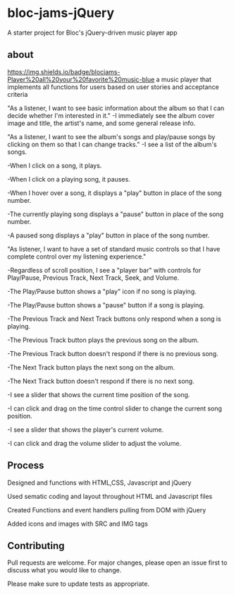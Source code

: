 
# bloc-jams-jQuery

A starter project for Bloc's jQuery-driven music player app

## about
https://img.shields.io/badge/blocjams-Player%20all%20your%20favorite%20music-blue
a music player that implements all functions for users based on user stories and acceptance criteria

"As a listener, I want to see basic information about the album so that I can decide whether I'm interested in it."
-I immediately see the album cover image and title, the artist's name, and some general release info.

"As a listener, I want to see the album's songs and play/pause songs by clicking on them so that I can change tracks."
-I see a list of the album's songs.

-When I click on a song, it plays.

-When I click on a playing song, it pauses.

-When I hover over a song, it displays a "play" button in place of the song number.

-The currently playing song displays a "pause" button in place of the song number.

-A paused song displays a "play" button in place of the song number.

"As listener, I want to have a set of standard music controls so that I have complete control over my listening experience."

-Regardless of scroll position, I see a "player bar" with controls for Play/Pause, Previous Track, Next Track, Seek, and Volume.

-The Play/Pause button shows a "play" icon if no song is playing.

-The Play/Pause button shows a "pause" button if a song is playing.

-The Previous Track and Next Track buttons only respond when a song is playing.

-The Previous Track button plays the previous song on the album.

-The Previous Track button doesn't respond if there is no previous song.

-The Next Track button plays the next song on the album.

-The Next Track button doesn't respond if there is no next song.

-I see a slider that shows the current time position of the song.

-I can click and drag on the time control slider to change the current song position.

-I see a slider that shows the player's current volume.

-I can click and drag the volume slider to adjust the volume.

## Process

Designed and functions with HTML,CSS, Javascript and jQuery

Used sematic coding and layout throughout HTML and Javascript files

Created Functions and event handlers pulling from DOM with jQuery

Added icons and images with SRC and IMG tags 


## Contributing
Pull requests are welcome. For major changes, please open an issue first to discuss what you would like to change.

Please make sure to update tests as appropriate.
